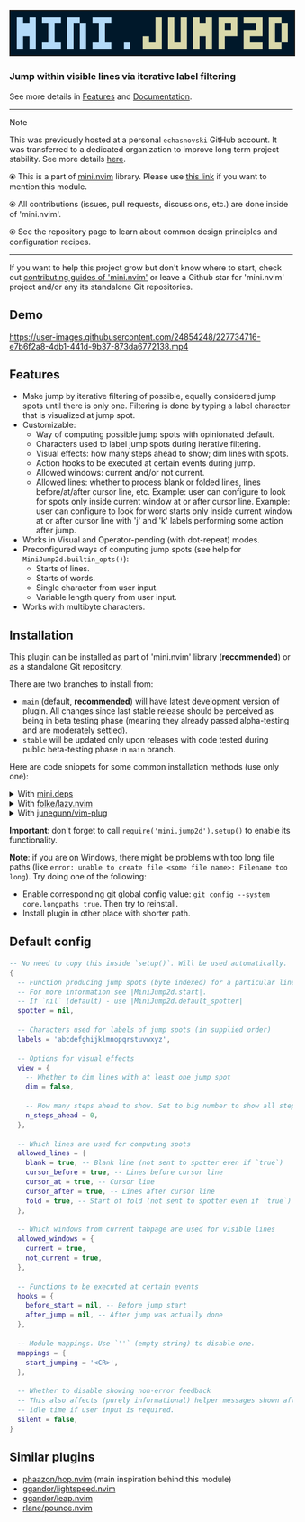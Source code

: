 <p align="center"> <img src="https://github.com/nvim-mini/assets/blob/main/logo-2/logo-jump2d_readme.png?raw=true" alt="mini.jump2d" style="max-width:100%;border:solid 2px"/> </p>

### Jump  within visible lines via iterative label filtering

See more details in [Features](#features) and [Documentation](doc/mini-jump2d.txt).

---

> [!NOTE]
> This was previously hosted at a personal `echasnovski` GitHub account. It was transferred to a dedicated organization to improve long term project stability. See more details [here](https://github.com/nvim-mini/mini.nvim/discussions/1970).

⦿ This is a part of [mini.nvim](https://github.com/nvim-mini/mini.nvim) library. Please use [this link](https://github.com/nvim-mini/mini.nvim/blob/main/readmes/mini-jump2d.md) if you want to mention this module.

⦿ All contributions (issues, pull requests, discussions, etc.) are done inside of 'mini.nvim'.

⦿ See the repository page to learn about common design principles and configuration recipes.

---

If you want to help this project grow but don't know where to start, check out [contributing guides of 'mini.nvim'](https://github.com/nvim-mini/mini.nvim/blob/main/CONTRIBUTING.md) or leave a Github star for 'mini.nvim' project and/or any its standalone Git repositories.

## Demo

<!-- Demo source: https://github.com/nvim-mini/assets/blob/main/demo/demo-jump2d.mp4 -->
https://user-images.githubusercontent.com/24854248/227734716-e7b6f2a8-4db1-441d-9b37-873da6772138.mp4

## Features

- Make jump by iterative filtering of possible, equally considered jump spots until there is only one. Filtering is done by typing a label character that is visualized at jump spot.
- Customizable:
    - Way of computing possible jump spots with opinionated default.
    - Characters used to label jump spots during iterative filtering.
    - Visual effects: how many steps ahead to show; dim lines with spots.
    - Action hooks to be executed at certain events during jump.
    - Allowed windows: current and/or not current.
    - Allowed lines: whether to process blank or folded lines, lines before/at/after cursor line, etc. Example: user can configure to look for spots only inside current window at or after cursor line.
    Example: user can configure to look for word starts only inside current window at or after cursor line with 'j' and 'k' labels performing some action after jump.
- Works in Visual and Operator-pending (with dot-repeat) modes.
- Preconfigured ways of computing jump spots (see help for `MiniJump2d.builtin_opts()`):
    - Starts of lines.
    - Starts of words.
    - Single character from user input.
    - Variable length query from user input.
- Works with multibyte characters.

## Installation

This plugin can be installed as part of 'mini.nvim' library (**recommended**) or as a standalone Git repository.

There are two branches to install from:

- `main` (default, **recommended**) will have latest development version of plugin. All changes since last stable release should be perceived as being in beta testing phase (meaning they already passed alpha-testing and are moderately settled).
- `stable` will be updated only upon releases with code tested during public beta-testing phase in `main` branch.

Here are code snippets for some common installation methods (use only one):

<details>
<summary>With <a href="https://github.com/nvim-mini/mini.nvim/blob/main/readmes/mini-deps.md">mini.deps</a></summary>

- 'mini.nvim' library:

    | Branch | Code snippet                                  |
    |--------|-----------------------------------------------|
    | Main   | *Follow recommended ‘mini.deps’ installation* |
    | Stable | *Follow recommended ‘mini.deps’ installation* |

- Standalone plugin:

    | Branch | Code snippet                                                     |
    |--------|------------------------------------------------------------------|
    | Main   | `add(‘nvim-mini/mini.jump2d’)`                                   |
    | Stable | `add({ source = ‘nvim-mini/mini.jump2d’, checkout = ‘stable’ })` |

</details>

<details>
<summary>With <a href="https://github.com/folke/lazy.nvim">folke/lazy.nvim</a></summary>

- 'mini.nvim' library:

    | Branch | Code snippet                                  |
    |--------|-----------------------------------------------|
    | Main   | `{ 'nvim-mini/mini.nvim', version = false },` |
    | Stable | `{ 'nvim-mini/mini.nvim', version = '*' },`   |

- Standalone plugin:

    | Branch | Code snippet                                    |
    |--------|-------------------------------------------------|
    | Main   | `{ 'nvim-mini/mini.jump2d', version = false },` |
    | Stable | `{ 'nvim-mini/mini.jump2d', version = '*' },`   |

</details>

<details>
<summary>With <a href="https://github.com/junegunn/vim-plug">junegunn/vim-plug</a></summary>

- 'mini.nvim' library:

    | Branch | Code snippet                                         |
    |--------|------------------------------------------------------|
    | Main   | `Plug 'nvim-mini/mini.nvim'`                         |
    | Stable | `Plug 'nvim-mini/mini.nvim', { 'branch': 'stable' }` |

- Standalone plugin:

    | Branch | Code snippet                                           |
    |--------|--------------------------------------------------------|
    | Main   | `Plug 'nvim-mini/mini.jump2d'`                         |
    | Stable | `Plug 'nvim-mini/mini.jump2d', { 'branch': 'stable' }` |

</details>

**Important**: don't forget to call `require('mini.jump2d').setup()` to enable its functionality.

**Note**: if you are on Windows, there might be problems with too long file paths (like `error: unable to create file <some file name>: Filename too long`). Try doing one of the following:

- Enable corresponding git global config value: `git config --system core.longpaths true`. Then try to reinstall.
- Install plugin in other place with shorter path.

## Default config

```lua
-- No need to copy this inside `setup()`. Will be used automatically.
{
  -- Function producing jump spots (byte indexed) for a particular line.
  -- For more information see |MiniJump2d.start|.
  -- If `nil` (default) - use |MiniJump2d.default_spotter|
  spotter = nil,

  -- Characters used for labels of jump spots (in supplied order)
  labels = 'abcdefghijklmnopqrstuvwxyz',

  -- Options for visual effects
  view = {
    -- Whether to dim lines with at least one jump spot
    dim = false,

    -- How many steps ahead to show. Set to big number to show all steps.
    n_steps_ahead = 0,
  },

  -- Which lines are used for computing spots
  allowed_lines = {
    blank = true, -- Blank line (not sent to spotter even if `true`)
    cursor_before = true, -- Lines before cursor line
    cursor_at = true, -- Cursor line
    cursor_after = true, -- Lines after cursor line
    fold = true, -- Start of fold (not sent to spotter even if `true`)
  },

  -- Which windows from current tabpage are used for visible lines
  allowed_windows = {
    current = true,
    not_current = true,
  },

  -- Functions to be executed at certain events
  hooks = {
    before_start = nil, -- Before jump start
    after_jump = nil, -- After jump was actually done
  },

  -- Module mappings. Use `''` (empty string) to disable one.
  mappings = {
    start_jumping = '<CR>',
  },

  -- Whether to disable showing non-error feedback
  -- This also affects (purely informational) helper messages shown after
  -- idle time if user input is required.
  silent = false,
}
```

## Similar plugins

- [phaazon/hop.nvim](https://github.com/phaazon/hop.nvim) (main inspiration behind this module)
- [ggandor/lightspeed.nvim](https://github.com/ggandor/lightspeed.nvim)
- [ggandor/leap.nvim](https://github.com/ggandor/leap.nvim)
- [rlane/pounce.nvim](https://github.com/rlane/pounce.nvim)
